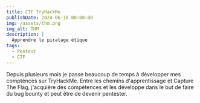 ```yaml
---
title: CTF TryHackMe
publishDate: 2024-06-18 00:00:00
img: /assets/thm.png
img_alt: THM
description: |
  Apprendre le piratage étique
tags:
  - Pentest
  - CTF
---
```


Depuis plusieurs mois je passe beaucoup de temps à développer mes compténces sur TryHackMe.
Entre les chemins d'apprentissage et Capture The Flag, j'acquière des compétences et les développe
dans le but de faire du bug bounty et peut être de devenir pentester.

 <script src="https://tryhackme.com/badge/2813371"></script>